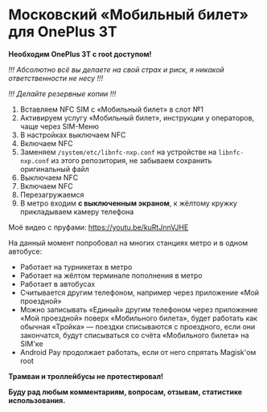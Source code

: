 # Московский «Мобильный билет» для OnePlus 3T

**Необходим OnePlus 3T с root доступом!**

*!!! Абсолютно всё вы делаете на свой страх и риск, я никакой ответственности не несу !!!*

*!!! Делайте резервные копии !!!*

1. Вставляем NFC SIM с «Мобильный билет» в слот №1
2. Активируем услугу «Мобильный билет», инструкции у операторов, чаще через SIM-Меню
3. В настройках выключаем NFC
4. Включаем NFC
5. Заменяем `/system/etc/libnfc-nxp.conf` на устройстве на `libnfc-nxp.conf` из этого репозитория, не забываем сохранить оригинальный файл
6. Выключаем NFC
7. Включаем NFC
8. Перезагружаемся
9. В метро входим **с выключенным экраном**, к жёлтому кружку прикладываем камеру телефона

Моё видео с пруфами: https://youtu.be/kuRtJnnVJHE

На данный момент попробовал на многих станциях метро и в одном автобусе:
 
* Работает на турникетах в метро
* Работает на жёлтом терминале пополнения в метро
* Работает в автобусах
* Считывается другим телефоном, например через приложение «Мой проездной»
* Можно записывать «Единый» другим телефоном через приложение «Мой проездной» поверх «Мобильного билета», будет работать как обычная «Тройка» — поездки списываются с проездного, если они закончатся, будут списываться со счёта «Мобильного билета» на SIM'ке
* Android Pay продолжает работать, если от него спрятать Magisk'ом root

**Трамваи и троллейбусы не протестировал!**

**Буду рад любым комментариям, вопросам, отзывам, статистике использования.**
